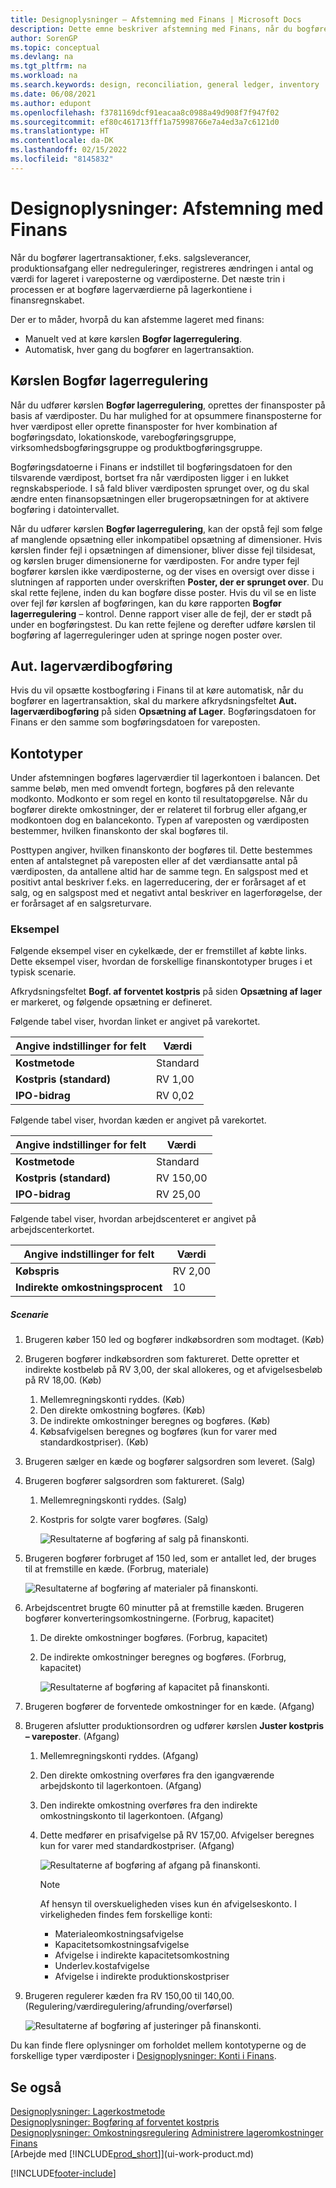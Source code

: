 ```yaml
---
title: Designoplysninger – Afstemning med Finans | Microsoft Docs
description: Dette emne beskriver afstemning med Finans, når du bogfører lagertransaktioner, f.eks. salgsleverancer, produktionsoutput eller nedreguleringer.
author: SorenGP
ms.topic: conceptual
ms.devlang: na
ms.tgt_pltfrm: na
ms.workload: na
ms.search.keywords: design, reconciliation, general ledger, inventory
ms.date: 06/08/2021
ms.author: edupont
ms.openlocfilehash: f3781169dcf91eacaa8c0988a49d908f7f947f02
ms.sourcegitcommit: ef80c461713fff1a75998766e7a4ed3a7c6121d0
ms.translationtype: HT
ms.contentlocale: da-DK
ms.lasthandoff: 02/15/2022
ms.locfileid: "8145832"
---
```

# <a name="design-details-reconciliation-with-the-general-ledger"></a>Designoplysninger: Afstemning med Finans
Når du bogfører lagertransaktioner, f.eks. salgsleverancer, produktionsafgang eller nedreguleringer, registreres ændringen i antal og værdi for lageret i vareposterne og værdiposterne. Det næste trin i processen er at bogføre lagerværdierne på lagerkontiene i finansregnskabet.  

Der er to måder, hvorpå du kan afstemme lageret med finans:  

* Manuelt ved at køre kørslen **Bogfør lagerregulering**.  
* Automatisk, hver gang du bogfører en lagertransaktion.  

## <a name="post-inventory-cost-to-gl-batch-job"></a>Kørslen Bogfør lagerregulering  
Når du udfører kørslen **Bogfør lagerregulering**, oprettes der finansposter på basis af værdiposter. Du har mulighed for at opsummere finansposterne for hver værdipost eller oprette finansposter for hver kombination af bogføringsdato, lokationskode, varebogføringsgruppe, virksomhedsbogføringsgruppe og produktbogføringsgruppe.  

Bogføringsdatoerne i Finans er indstillet til bogføringsdatoen for den tilsvarende værdipost, bortset fra når værdiposten ligger i en lukket regnskabsperiode. I så fald bliver værdiposten sprunget over, og du skal ændre enten finansopsætningen eller brugeropsætningen for at aktivere bogføring i datointervallet.  

Når du udfører kørslen **Bogfør lagerregulering**, kan der opstå fejl som følge af manglende opsætning eller inkompatibel opsætning af dimensioner. Hvis kørslen finder fejl i opsætningen af dimensioner, bliver disse fejl tilsidesat, og kørslen bruger dimensionerne for værdiposten. For andre typer fejl bogfører kørslen ikke værdiposterne, og der vises en oversigt over disse i slutningen af rapporten under overskriften **Poster, der er sprunget over**. Du skal rette fejlene, inden du kan bogføre disse poster. Hvis du vil se en liste over fejl før kørslen af bogføringen, kan du køre rapporten **Bogfør lagerregulering** – kontrol. Denne rapport viser alle de fejl, der er stødt på under en bogføringstest. Du kan rette fejlene og derefter udføre kørslen til bogføring af lagerreguleringer uden at springe nogen poster over.  

## <a name="automatic-cost-posting"></a>Aut. lagerværdibogføring  
Hvis du vil opsætte kostbogføring i Finans til at køre automatisk, når du bogfører en lagertransaktion, skal du markere afkrydsningsfeltet **Aut. lagerværdibogføring** på siden **Opsætning af Lager**. Bogføringsdatoen for Finans er den samme som bogføringsdatoen for vareposten.  

## <a name="account-types"></a>Kontotyper  
Under afstemningen bogføres lagerværdier til lagerkontoen i balancen. Det samme beløb, men med omvendt fortegn, bogføres på den relevante modkonto. Modkonto er som regel en konto til resultatopgørelse. Når du bogfører direkte omkostninger, der er relateret til forbrug eller afgang,er modkontoen dog en balancekonto. Typen af vareposten og værdiposten bestemmer, hvilken finanskonto der skal bogføres til.  

Posttypen angiver, hvilken finanskonto der bogføres til. Dette bestemmes enten af antalstegnet på vareposten eller af det værdiansatte antal på værdiposten, da antallene altid har de samme tegn. En salgspost med et positivt antal beskriver f.eks. en lagerreducering, der er forårsaget af et salg, og en salgspost med et negativt antal beskriver en lagerforøgelse, der er forårsaget af en salgsreturvare.  

### <a name="example"></a>Eksempel  
Følgende eksempel viser en cykelkæde, der er fremstillet af købte links. Dette eksempel viser, hvordan de forskellige finanskontotyper bruges i et typisk scenarie.  

Afkrydsningsfeltet **Bogf. af forventet kostpris** på siden **Opsætning af lager** er markeret, og følgende opsætning er defineret.  

Følgende tabel viser, hvordan linket er angivet på varekortet.  

|Angive indstillinger for felt|Værdi|  
|-----------------|-----------|  
|**Kostmetode**|Standard|  
|**Kostpris (standard)**|RV 1,00|  
|**IPO-bidrag**|RV 0,02|  

Følgende tabel viser, hvordan kæden er angivet på varekortet.  

|Angive indstillinger for felt|Værdi|  
|-----------------|-----------|  
|**Kostmetode**|Standard|  
|**Kostpris (standard)**|RV 150,00|  
|**IPO-bidrag**|RV 25,00|  

Følgende tabel viser, hvordan arbejdscenteret er angivet på arbejdscenterkortet.  

|Angive indstillinger for felt|Værdi|  
|-----------------|-----------|  
|**Købspris**|RV 2,00|  
|**Indirekte omkostningsprocent**|10|  

##### <a name="scenario"></a>Scenarie  
1. Brugeren køber 150 led og bogfører indkøbsordren som modtaget. (Køb)  
2. Brugeren bogfører indkøbsordren som faktureret. Dette opretter et indirekte kostbeløb på RV 3,00, der skal allokeres, og et afvigelsesbeløb på RV 18,00. (Køb)  

    1. Mellemregningskonti ryddes. (Køb)  
    2. Den direkte omkostning bogføres. (Køb)  
    3. De indirekte omkostninger beregnes og bogføres. (Køb)  
    4. Købsafvigelsen beregnes og bogføres (kun for varer med standardkostpriser). (Køb)  
3. Brugeren sælger en kæde og bogfører salgsordren som leveret. (Salg)  
4. Brugeren bogfører salgsordren som faktureret. (Salg)  

    1. Mellemregningskonti ryddes. (Salg)  
    2. Kostpris for solgte varer bogføres. (Salg)  

        ![Resultaterne af bogføring af salg på finanskonti.](media/design_details_inventory_costing_3_gl_posting_sales.png "Resultaterne af bogføring af salg på finanskonti")  
5. Brugeren bogfører forbruget af 150 led, som er antallet led, der bruges til at fremstille en kæde. (Forbrug, materiale)  

    ![Resultaterne af bogføring af materialer på finanskonti.](media/design_details_inventory_costing_3_gl_posting_material.png "Resultaterne af bogføring af materialer på finanskonti")  
6. Arbejdscentret brugte 60 minutter på at fremstille kæden. Brugeren bogfører konverteringsomkostningerne. (Forbrug, kapacitet)  

    1. De direkte omkostninger bogføres. (Forbrug, kapacitet)  
    2. De indirekte omkostninger beregnes og bogføres. (Forbrug, kapacitet)  

        ![Resultaterne af bogføring af kapacitet på finanskonti.](media/design_details_inventory_costing_3_gl_posting_capacity.png "Resultaterne af bogføring af kapacitet på finanskonti")  
7. Brugeren bogfører de forventede omkostninger for en kæde. (Afgang)  
8. Brugeren afslutter produktionsordren og udfører kørslen **Juster kostpris – vareposter**. (Afgang)  

    1. Mellemregningskonti ryddes. (Afgang)  
    2. Den direkte omkostning overføres fra den igangværende arbejdskonto til lagerkontoen. (Afgang)  
    3. Den indirekte omkostning overføres fra den indirekte omkostningskonto til lagerkontoen. (Afgang)  
    4. Dette medfører en prisafvigelse på RV 157,00. Afvigelser beregnes kun for varer med standardkostpriser. (Afgang)  

        ![Resultaterne af bogføring af afgang på finanskonti.](media/design_details_inventory_costing_3_gl_posting_output.png "Resultaterne af bogføring af afgang på finanskonti")  

        > [!NOTE]  
        >  Af hensyn til overskueligheden vises kun én afvigelseskonto. I virkeligheden findes fem forskellige konti:  
        >   
        >  * Materialeomkostningsafvigelse  
        >  * Kapacitetsomkostningsafvigelse  
        >  * Afvigelse i indirekte kapacitetsomkostning  
        >  * Underlev.kostafvigelse  
        >  * Afvigelse i indirekte produktionskostpriser  

9. Brugeren regulerer kæden fra RV 150,00 til 140,00. (Regulering/værdiregulering/afrunding/overførsel)  

    ![Resultaterne af bogføring af justeringer på finanskonti.](media/design_details_inventory_costing_3_gl_posting_adjustment.png "Resultaterne af bogføring af justeringer på finanskonti")  

Du kan finde flere oplysninger om forholdet mellem kontotyperne og de forskellige typer værdiposter i [Designoplysninger: Konti i Finans](design-details-accounts-in-the-general-ledger.md).  

## <a name="see-also"></a>Se også  
[Designoplysninger: Lagerkostmetode](design-details-inventory-costing.md)   
[Designoplysninger: Bogføring af forventet kostpris](design-details-expected-cost-posting.md)   
[Designoplysninger: Omkostningsregulering](design-details-cost-adjustment.md)
[Administrere lageromkostninger](finance-manage-inventory-costs.md)  
[Finans](finance.md)  
[Arbejde med [!INCLUDE[prod_short](includes/prod_short.md)]](ui-work-product.md)


[!INCLUDE[footer-include](includes/footer-banner.md)]